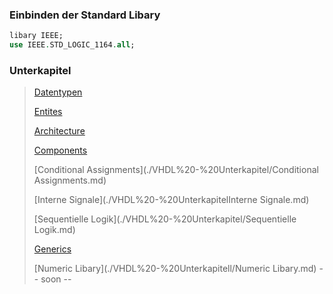 ### Einbinden der Standard Libary

```vhdl
libary IEEE; 
use IEEE.STD_LOGIC_1164.all;
```

### Unterkapitel
>[Datentypen](./VHDL%20-%20Unterkapitel/Datentyen.md)
>
>[Entites](./VHDL%20-%20Unterkapitel/Entites.md)
>
>[Architecture](./VHDL%20-%20Unterkapitel/Architecture.md)
> 
>[Components](./VHDL%20-%20Unterkapitel/Components.md)
>
>[Conditional Assignments](./VHDL%20-%20Unterkapitel/Conditional Assignments.md)
>
>[Interne Signale](./VHDL%20-%20UnterkapitelInterne Signale.md)
> 
>[Sequentielle Logik](./VHDL%20-%20Unterkapitel/Sequentielle Logik.md)
> 
>[Generics](./VHDL%20-%20Unterkapitel/Generics.md)
> 
>[Numeric Libary](./VHDL%20-%20Unterkapitell/Numeric Libary.md) -- soon --